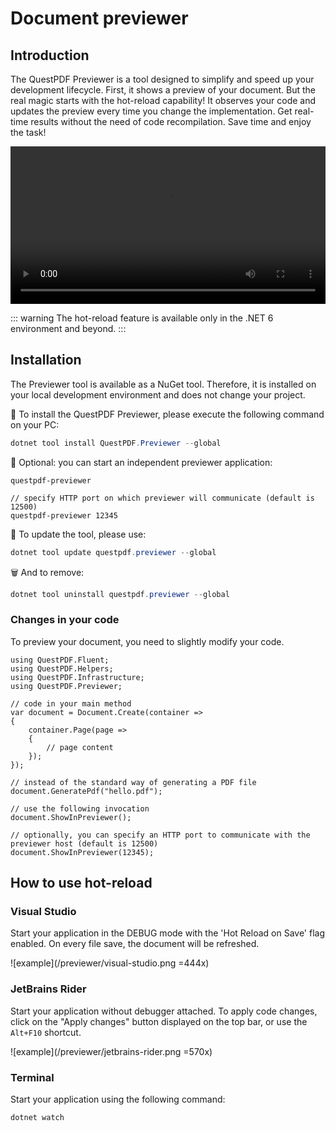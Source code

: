 # Document previewer

## Introduction

The QuestPDF Previewer is a tool designed to simplify and speed up your development lifecycle. First, it shows a preview of your document. But the real magic starts with the hot-reload capability! It observes your code and updates the preview every time you change the implementation. Get real-time results without the need of code recompilation. Save time and enjoy the task!

<video width="100%" controls autoplay loop>
  <source src="/previewer/video.mp4" type="video/mp4">
</video>

::: warning
The hot-reload feature is available only in the .NET 6 environment and beyond.
:::

## Installation

The Previewer tool is available as a NuGet tool. Therefore, it is installed on your local development environment and does not change your project.

📁 To install the QuestPDF Previewer, please execute the following command on your PC:

```c#
dotnet tool install QuestPDF.Previewer --global
```

🚀 Optional: you can start an independent previewer application:

```
questpdf-previewer

// specify HTTP port on which previewer will communicate (default is 12500)
questpdf-previewer 12345
```

🔁 To update the tool, please use:

```c#
dotnet tool update questpdf.previewer --global
```

🗑️ And to remove:

```c#
dotnet tool uninstall questpdf.previewer --global
```

### Changes in your code

To preview your document, you need to slightly modify your code.

```c#{17-18}
using QuestPDF.Fluent;
using QuestPDF.Helpers;
using QuestPDF.Infrastructure;
using QuestPDF.Previewer;

// code in your main method
var document = Document.Create(container =>
{
    container.Page(page =>
    {
        // page content
    });
});

// instead of the standard way of generating a PDF file
document.GeneratePdf("hello.pdf");

// use the following invocation
document.ShowInPreviewer();

// optionally, you can specify an HTTP port to communicate with the previewer host (default is 12500)
document.ShowInPreviewer(12345);
```

## How to use hot-reload

### Visual Studio

Start your application in the DEBUG mode with the 'Hot Reload on Save' flag enabled. On every file save, the document will be refreshed.

![example](/previewer/visual-studio.png =444x)

### JetBrains Rider

Start your application without debugger attached. To apply code changes, click on the "Apply changes" button displayed on the top bar, or use the `Alt+F10` shortcut.

![example](/previewer/jetbrains-rider.png =570x)

### Terminal

Start your application using the following command:

```
dotnet watch
```
